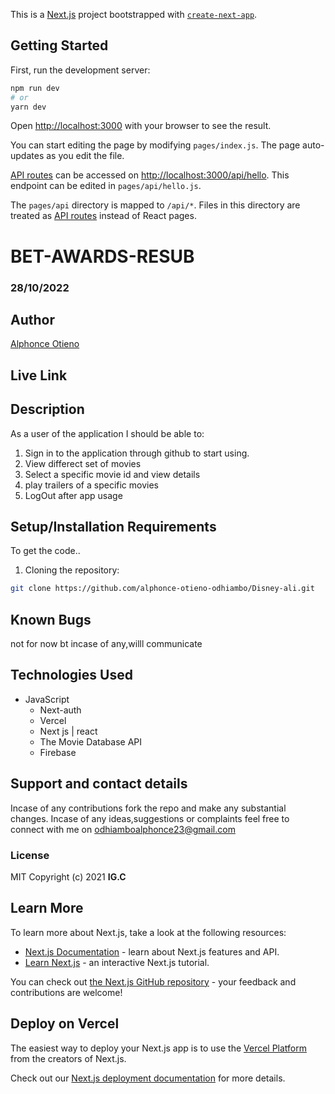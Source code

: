 This is a [Next.js](https://nextjs.org/) project bootstrapped with [`create-next-app`](https://github.com/vercel/next.js/tree/canary/packages/create-next-app).

## Getting Started

First, run the development server:

```bash
npm run dev
# or
yarn dev
```

Open [http://localhost:3000](http://localhost:3000) with your browser to see the result.

You can start editing the page by modifying `pages/index.js`. The page auto-updates as you edit the file.

[API routes](https://nextjs.org/docs/api-routes/introduction) can be accessed on [http://localhost:3000/api/hello](http://localhost:3000/api/hello). This endpoint can be edited in `pages/api/hello.js`.

The `pages/api` directory is mapped to `/api/*`. Files in this directory are treated as [API routes](https://nextjs.org/docs/api-routes/introduction) instead of React pages.


# BET-AWARDS-RESUB
### 28/10/2022
## Author
[Alphonce Otieno](https://github.com/alphonce-otieno-odhiambo)

## Live Link
<!-- https://instaali.herokuapp.com// -->

## Description
As a user of the application I should be able to:
1. Sign in to the application through github to start using.
2. View differect set of movies
3. Select a specific movie id and view details
4. play trailers of a specific movies
5. LogOut after app usage

## Setup/Installation Requirements
To get the code..
1. Cloning the repository:
  ```bash
  git clone https://github.com/alphonce-otieno-odhiambo/Disney-ali.git
  ```

## Known Bugs
not for now bt incase of any,willl communicate
## Technologies Used
 * JavaScript
    * Next-auth
    * Vercel
    * Next js | react
    * The Movie Database API
    * Firebase

## Support and contact details
Incase of any contributions fork the repo and make any substantial changes.
Incase of any ideas,suggestions or complaints feel free to connect with me on odhiamboalphonce23@gmail.com

### License
MIT
Copyright (c) 2021 **IG.C**
## Learn More

To learn more about Next.js, take a look at the following resources:

- [Next.js Documentation](https://nextjs.org/docs) - learn about Next.js features and API.
- [Learn Next.js](https://nextjs.org/learn) - an interactive Next.js tutorial.

You can check out [the Next.js GitHub repository](https://github.com/vercel/next.js/) - your feedback and contributions are welcome!

## Deploy on Vercel

The easiest way to deploy your Next.js app is to use the [Vercel Platform](https://vercel.com/new?utm_medium=default-template&filter=next.js&utm_source=create-next-app&utm_campaign=create-next-app-readme) from the creators of Next.js.

Check out our [Next.js deployment documentation](https://nextjs.org/docs/deployment) for more details.

